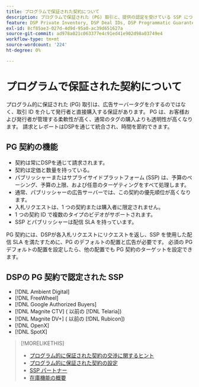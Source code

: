 ```yaml
---
title: プログラムで保証された契約について
description: プログラムで保証された (PG) 取引と、提供の認定を受けている SSP について説明します。
feature: DSP Private Inventory, DSP Deal IDs, DSP Programmatic Guaranteed Deals
exl-id: 8cf85ae3-027d-4d9d-95a0-ac39d651627a
source-git-commit: ad978a021c063377e4c91ed41e902d98a03749e4
workflow-type: tm+mt
source-wordcount: '224'
ht-degree: 0%

---
```


# プログラムで保証された契約について

プログラム的に保証された (PG) 取引は、広告サーバータグを介するのではなく、取引 ID を介して発行者と直接購入する保証があります。 PG は、お客様および発行者が管理する柔軟性が高く、通常のタグの購入よりも透明性が高くなります。 請求とレポートはDSPを通じて統合され、時間を節約できます。

## PG 契約の機能

* 契約は常にDSPを通じて請求されます。
* 契約は定価と数量を持っている。
* パブリッシャーまたはサプライサイドプラットフォーム (SSP) は、予算のペーシング、予算の上限、および任意のターゲティングをすべて処理します。
* 通常、パブリッシャーの広告サーバーでは、この契約の優先順位が高くなります。
* 入札リクエストは、1 つの契約または購入者に限定されません。
* 1 つの契約 ID で複数のタイプのビデオがサポートされます。
* SSP とパブリッシャーは配信 SLA を持っています。

PG 契約には、DSPが各入札リクエストにリクエストを返し、SSP を使用した配信 SLA を満たすために、PG のデフォルトの配置と広告が必要です。 必須の PG デフォルトの配置を設定したら、他の配置でも PG 契約のターゲットを設定できます。

## DSPの PG 契約で認定された SSP

* [!DNL Ambient Digital]
* [!DNL FreeWheel]
* [!DNL Google Authorized Buyers]
* [!DNL Magnite CTV] ( 以前の [!DNL Telaria])
* [!DNL Magnite DV+] ( 以前の [!DNL Rubicon])
* [!DNL OpenX]
* [!DNL SpotX]

>[!MORELIKETHIS]
>
>* [プログラム的に保証された契約の交渉に関するヒント](/help/dsp/inventory/programmatic-guaranteed-tips.md)
>* [プログラム的に保証された契約の設定](programmatic-guaranteed-set-up.md)
>* [SSP パートナー](ssp-partners.md)
>* [在庫機能の概要](inventory-overview.md)


